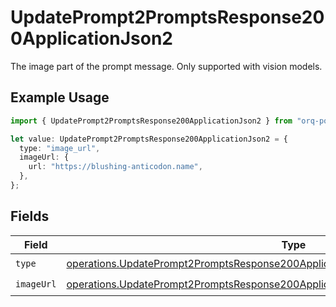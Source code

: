# UpdatePrompt2PromptsResponse200ApplicationJson2

The image part of the prompt message. Only supported with vision models.

## Example Usage

```typescript
import { UpdatePrompt2PromptsResponse200ApplicationJson2 } from "orq-poc-typescript-multi-env-version/models/operations";

let value: UpdatePrompt2PromptsResponse200ApplicationJson2 = {
  type: "image_url",
  imageUrl: {
    url: "https://blushing-anticodon.name",
  },
};
```

## Fields

| Field                                                                                                                                                                                    | Type                                                                                                                                                                                     | Required                                                                                                                                                                                 | Description                                                                                                                                                                              |
| ---------------------------------------------------------------------------------------------------------------------------------------------------------------------------------------- | ---------------------------------------------------------------------------------------------------------------------------------------------------------------------------------------- | ---------------------------------------------------------------------------------------------------------------------------------------------------------------------------------------- | ---------------------------------------------------------------------------------------------------------------------------------------------------------------------------------------- |
| `type`                                                                                                                                                                                   | [operations.UpdatePrompt2PromptsResponse200ApplicationJSONResponseBody2VersionsType](../../models/operations/updateprompt2promptsresponse200applicationjsonresponsebody2versionstype.md) | :heavy_check_mark:                                                                                                                                                                       | N/A                                                                                                                                                                                      |
| `imageUrl`                                                                                                                                                                               | [operations.UpdatePrompt2PromptsResponse200ApplicationJSONImageUrl](../../models/operations/updateprompt2promptsresponse200applicationjsonimageurl.md)                                   | :heavy_check_mark:                                                                                                                                                                       | N/A                                                                                                                                                                                      |